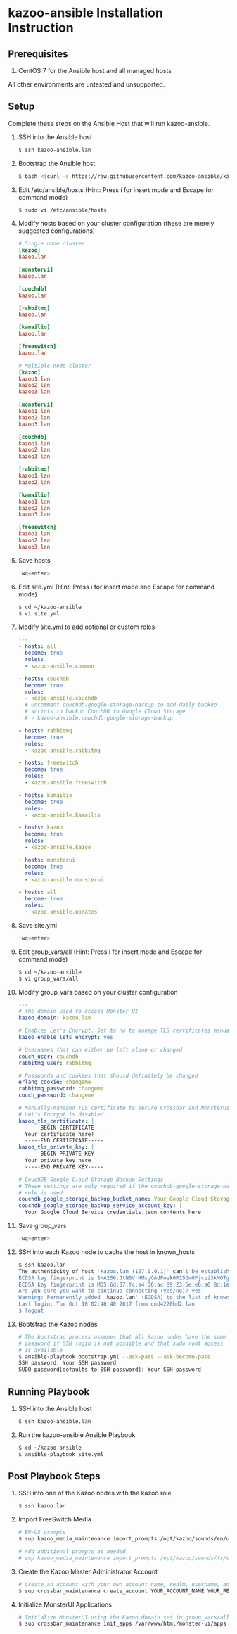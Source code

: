 # kazoo-ansible Installation Instruction

## Prerequisites
1. CentOS 7 for the Ansible host and all managed hosts

All other environments are untested and unsupported.

## Setup
Complete these steps on the Ansible Host that will run kazoo-ansible.

1. SSH into the Ansible host
   ```bash
   $ ssh kazoo-ansible.lan
   ```
2. Bootstrap the Ansible host
   ```bash
   $ bash <(curl -s https://raw.githubusercontent.com/kazoo-ansible/kazoo-ansible/master/ansible_host_bootstrap.sh)
   ```
3. Edit /etc/ansible/hosts (Hint: Press i for insert mode and Escape for command mode)
   ```bash
   $ sudo vi /etc/ansible/hosts
   ```
4. Modify hosts based on your cluster configuration (these are merely suggested configurations)
   ```ini
   # Single node cluster
   [kazoo]
   kazoo.lan
   
   [monsterui]
   kazoo.lan
   
   [couchdb]
   kazoo.lan
   
   [rabbitmq]
   kazoo.lan
   
   [kamailio]
   kazoo.lan
   
   [freeswitch]
   kazoo.lan
   
   # Multiple node cluster
   [kazoo]
   kazoo1.lan
   kazoo2.lan
   kazoo3.lan
   
   [monsterui]
   kazoo1.lan
   kazoo2.lan
   kazoo3.lan
   
   [couchdb]
   kazoo1.lan
   kazoo2.lan
   kazoo3.lan
   
   [rabbitmq]
   kazoo1.lan
   kazoo2.lan
   
   [kamailio]
   kazoo1.lan
   kazoo2.lan
   kazoo3.lan
   
   [freeswitch]
   kazoo1.lan
   kazoo2.lan
   kazoo3.lan
   ```
5. Save hosts
   ```bash
   :wq<enter>
   ```
6. Edit site.yml (Hint: Press i for insert mode and Escape for command mode)
   ```bash
   $ cd ~/kazoo-ansible
   $ vi site.yml
   ```
7. Modify site.yml to add optional or custom roles
   ```yaml
   ---
   - hosts: all
     become: true
     roles:
     - kazoo-ansible.common
   
   - hosts: couchdb
     become: true
     roles:
     - kazoo-ansible.couchdb
     # Uncomment couchdb-google-storage-backup to add daily backup 
     # scripts to backup CouchDB to Google Cloud Storage
     # - kazoo-ansible.couchdb-google-storage-backup
   
   - hosts: rabbitmq
     become: true
     roles:
     - kazoo-ansible.rabbitmq
   
   - hosts: freeswitch
     become: true
     roles:
     - kazoo-ansible.freeswitch
   
   - hosts: kamailio
     become: true
     roles:
     - kazoo-ansible.kamailio
   
   - hosts: kazoo
     become: true
     roles:
     - kazoo-ansible.kazoo
   
   - hosts: monsterui
     become: true
     roles:
     - kazoo-ansible.monsterui
   
   - hosts: all
     become: true
     roles:
     - kazoo-ansible.updates
   ```
8. Save site.yml
   ```bash
   :wq<enter>
   ```
9. Edit group_vars/all (Hint: Press i for insert mode and Escape for command mode)
   ```bash
   $ cd ~/kazoo-ansible
   $ vi group_vars/all
   ```
10. Modify group_vars based on your cluster configuration
    ```yaml
    ---
    # The domain used to access Monster UI
    kazoo_domain: kazoo.lan
    
    # Enables Let's Encrypt. Set to no to manage TLS certificates manually
    kazoo_enable_lets_encrypt: yes
    
    # Usernames that can either be left alone or changed
    couch_user: couchdb
    rabbitmq_user: rabbitmq
    
    # Passwords and cookies that should definitely be changed
    erlang_cookie: changeme
    rabbitmq_password: changeme
    couch_password: changeme
    
    # Manually-managed TLS certificate to secure Crossbar and MonsterUI if 
    # Let's Encrypt is disabled
    kazoo_tls_certificate: |
      -----BEGIN CERTIFICATE-----
      Your certificate here!
      -----END CERTIFICATE-----
    kazoo_tls_private_key: |
      -----BEGIN PRIVATE KEY-----
      Your private key here
      -----END PRIVATE KEY-----
    
    # CouchDB Google Cloud Storage Backup Settings
    # These settings are only required if the couchdb-google-storage-backup 
    # role is used
    couchdb_google_storage_backup_bucket_name: Your Google Cloud Storage bucket name here
    couchdb_google_storage_backup_service_account_key: |
      Your Google Cloud Service credentials.json contents here
    ```
11. Save group_vars
    ```bash
    :wq<enter>
    ```
12. SSH into each Kazoo node to cache the host in known_hosts
    ```bash
    $ ssh kazoo.lan
    The authenticity of host 'kazoo.lan (127.0.0.1)' can't be established.
    ECDSA key fingerprint is SHA256:JtNSVrHMsgGAdFoek0R15Gm0Pjczi3kMOTgNSic0dq4.
    ECDSA key fingerprint is MD5:6d:07:fc:a4:36:ac:89:23:5e:e6:a6:8d:1e:e6:fe:8d.
    Are you sure you want to continue connecting (yes/no)? yes
    Warning: Permanently added 'kazoo.lan' (ECDSA) to the list of known hosts.
    Last login: Tue Oct 10 02:46:40 2017 from cnd4220hd2.lan
    $ logout
    ```
13. Bootstrap the Kazoo nodes
    ```bash
    # The bootstrap process assumes that all Kazoo nodes have the same 
    # password if SSH login is not possible and that sudo root access 
    # is available
    $ ansible-playbook bootstrap.yml --ask-pass --ask-become-pass
    SSH password: Your SSH password
    SUDO password[defaults to SSH password]: Your SSH password
    ```
## Running Playbook
1. SSH into the Ansible host
   ```bash
   $ ssh kazoo-ansible.lan
   ```
2. Run the kazoo-ansible Ansible Playbook
   ```bash
   $ cd ~/kazoo-ansible
   $ ansible-playbook site.yml
   ```

## Post Playbook Steps
1. SSH into one of the Kazoo nodes with the kazoo role
   ```bash
   $ ssh kazoo.lan
   ```
2. Import FreeSwitch Media
   ```bash
   # EN-US prompts
   $ sup kazoo_media_maintenance import_prompts /opt/kazoo/sounds/en/us/
   
   # Add additional prompts as needed
   # sup kazoo_media_maintenance import_prompts /opt/kazoo/sounds/fr/ca fr-ca
   ```
3. Create the Kazoo Master Administrator Account
   ```bash
   # Create an account with your own account name, realm, username, and password
   $ sup crossbar_maintenance create_account YOUR_ACCOUNT_NAME YOUR_REALM YOUR_USERNAME YOUR_PASSWORD
   ```
4. Initialize MonsterUI Applications
   ```bash
   # Initialize MonsterUI using the Kazoo domain set in group_vars/all
   $ sup crossbar_maintenance init_apps /var/www/html/monster-ui/apps https://kazoo.lan/crossbar/v2
   ```

